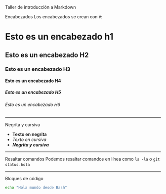 Taller de introducción a Markdown
  


Encabezados
Los encabezados se crean con `#`:

# Esto es un encabezado h1
## Esto es un encabezado H2
### Esto es un encabezado H3
#### Esto es un encabezado H4
##### Esto es un encabezado H5
###### Esto es un encabezado H6

---

Negrita y cursiva
- **Texto en negrita**  
- *Texto en cursiva*  
- **_Negrita y cursiva_**

---

Resaltar comandos
Podemos resaltar comandos en línea como `ls -la` o `git status`. `hola`

---

Bloques de código
```bash
echo "Hola mundo desde Bash"
